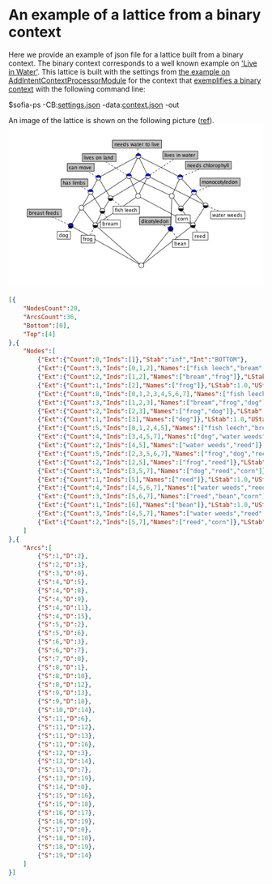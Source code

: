 # An example of a lattice from a binary context

Here we provide an example of json file for a lattice built from a binary context. The binary context corresponds to a well known example on ['Live in Water'](http://www.upriss.org.uk/fca/examples.html). This lattice is built with the settings from [the example on AddIntentContextProcessorModule](https://github.com/AlekseyBuzmakov/FCAPS/blob/master/FCAPS/schemas/EXAMPLES/AddIntentContextProcessor-for-StandardFCA.md) for the context that [exemplifies a binary context](https://github.com/AlekseyBuzmakov/FCAPS/blob/master/FCAPS/schemas/EXAMPLES/context-for-StandardFCA.md) with the following command line:

$sofia-ps -CB:[settings.json](https://github.com/AlekseyBuzmakov/FCAPS/raw/master/FCAPS/schemas/EXAMPLES/AddIntentContextProcessor-for-StandardFCA.json) -data:[context.json](https://github.com/AlekseyBuzmakov/FCAPS/raw/master/FCAPS/schemas/EXAMPLES/context-for-StandardFCA.json) -out

An image of the lattice is shown on the following picture ([ref](http://www.upriss.org.uk/fca/examples.html)).
![A lattice visualisation](resourses.md/liveinwater-lattice.png)

```json
[{
	"NodesCount":20,
	"ArcsCount":36,
	"Bottom":[0],
	"Top":[4]
},{ 
	"Nodes":[
		{"Ext":{"Count":0,"Inds":[]},"Stab":"inf","Int":"BOTTOM"},
		{"Ext":{"Count":3,"Inds":[0,1,2],"Names":["fish leech","bream","frog"]},"LStab":1.0,"UStab":1,"Stab":1.0,"Int":{"Count":3,"Names":["needs water to live","lives in water","can move"]}},
		{"Ext":{"Count":2,"Inds":[1,2],"Names":["bream","frog"]},"LStab":1.0,"UStab":1,"Stab":1.0,"Int":{"Count":4,"Names":["needs water to live","lives in water","can move","has limbs"]}},
		{"Ext":{"Count":1,"Inds":[2],"Names":["frog"]},"LStab":1.0,"UStab":1,"Stab":1.0,"Int":{"Count":5,"Names":["needs water to live","lives in water","lives on land","can move","has limbs"]}},
		{"Ext":{"Count":8,"Inds":[0,1,2,3,4,5,6,7],"Names":["fish leech","bream","frog","dog","water weeds","reed","bean","corn"]},"LStab":1.2995602818589079,"UStab":3,"Stab":1.8300749985576877,"Int":{"Count":1,"Names":["needs water to live"]}},
		{"Ext":{"Count":3,"Inds":[1,2,3],"Names":["bream","frog","dog"]},"LStab":3.344763702117781e-17,"UStab":1,"Stab":0.4150374992788438,"Int":{"Count":2,"Names":["needs water to live","has limbs"]}},
		{"Ext":{"Count":2,"Inds":[2,3],"Names":["frog","dog"]},"LStab":3.344763702117781e-17,"UStab":1,"Stab":0.4150374992788438,"Int":{"Count":3,"Names":["needs water to live","lives on land","has limbs"]}},
		{"Ext":{"Count":1,"Inds":[3],"Names":["dog"]},"LStab":1.0,"UStab":1,"Stab":1.0,"Int":{"Count":5,"Names":["needs water to live","lives on land","monocotyledon","has limbs","breast feeds"]}},
		{"Ext":{"Count":5,"Inds":[0,1,2,4,5],"Names":["fish leech","bream","frog","water weeds","reed"]},"LStab":1.0,"UStab":2,"Stab":1.415037499278844,"Int":{"Count":2,"Names":["needs water to live","lives in water"]}},
		{"Ext":{"Count":4,"Inds":[3,4,5,7],"Names":["dog","water weeds","reed","corn"]},"LStab":3.344763702117781e-17,"UStab":1,"Stab":0.4150374992788438,"Int":{"Count":2,"Names":["needs water to live","monocotyledon"]}},
		{"Ext":{"Count":2,"Inds":[4,5],"Names":["water weeds","reed"]},"LStab":1.0,"UStab":1,"Stab":1.0,"Int":{"Count":4,"Names":["needs water to live","lives in water","needs chlorophyll","monocotyledon"]}},
		{"Ext":{"Count":5,"Inds":[2,3,5,6,7],"Names":["frog","dog","reed","bean","corn"]},"LStab":0.4150374992788437,"UStab":2,"Stab":1.0931094043914816,"Int":{"Count":2,"Names":["needs water to live","lives on land"]}},
		{"Ext":{"Count":2,"Inds":[2,5],"Names":["frog","reed"]},"LStab":3.344763702117781e-17,"UStab":1,"Stab":0.4150374992788438,"Int":{"Count":3,"Names":["needs water to live","lives in water","lives on land"]}},
		{"Ext":{"Count":3,"Inds":[3,5,7],"Names":["dog","reed","corn"]},"LStab":0.4150374992788438,"UStab":1,"Stab":0.6780719051126377,"Int":{"Count":3,"Names":["needs water to live","lives on land","monocotyledon"]}},
		{"Ext":{"Count":1,"Inds":[5],"Names":["reed"]},"LStab":1.0,"UStab":1,"Stab":1.0,"Int":{"Count":5,"Names":["needs water to live","lives in water","lives on land","needs chlorophyll","monocotyledon"]}},
		{"Ext":{"Count":4,"Inds":[4,5,6,7],"Names":["water weeds","reed","bean","corn"]},"LStab":3.344763702117781e-17,"UStab":1,"Stab":0.4150374992788438,"Int":{"Count":2,"Names":["needs water to live","needs chlorophyll"]}},
		{"Ext":{"Count":3,"Inds":[5,6,7],"Names":["reed","bean","corn"]},"LStab":0.4150374992788438,"UStab":1,"Stab":0.6780719051126377,"Int":{"Count":3,"Names":["needs water to live","lives on land","needs chlorophyll"]}},
		{"Ext":{"Count":1,"Inds":[6],"Names":["bean"]},"LStab":1.0,"UStab":1,"Stab":1.0,"Int":{"Count":4,"Names":["needs water to live","lives on land","needs chlorophyll","dicotyledon"]}},
		{"Ext":{"Count":3,"Inds":[4,5,7],"Names":["water weeds","reed","corn"]},"LStab":3.344763702117781e-17,"UStab":1,"Stab":0.4150374992788438,"Int":{"Count":3,"Names":["needs water to live","needs chlorophyll","monocotyledon"]}},
		{"Ext":{"Count":2,"Inds":[5,7],"Names":["reed","corn"]},"LStab":1.0,"UStab":1,"Stab":1.0,"Int":{"Count":4,"Names":["needs water to live","lives on land","needs chlorophyll","monocotyledon"]}}
	]
},{ 
	"Arcs":[
		{"S":1,"D":2},
		{"S":2,"D":3},
		{"S":3,"D":0},
		{"S":4,"D":5},
		{"S":4,"D":8},
		{"S":4,"D":9},
		{"S":4,"D":11},
		{"S":4,"D":15},
		{"S":5,"D":2},
		{"S":5,"D":6},
		{"S":6,"D":3},
		{"S":6,"D":7},
		{"S":7,"D":0},
		{"S":8,"D":1},
		{"S":8,"D":10},
		{"S":8,"D":12},
		{"S":9,"D":13},
		{"S":9,"D":18},
		{"S":10,"D":14},
		{"S":11,"D":6},
		{"S":11,"D":12},
		{"S":11,"D":13},
		{"S":11,"D":16},
		{"S":12,"D":3},
		{"S":12,"D":14},
		{"S":13,"D":7},
		{"S":13,"D":19},
		{"S":14,"D":0},
		{"S":15,"D":16},
		{"S":15,"D":18},
		{"S":16,"D":17},
		{"S":16,"D":19},
		{"S":17,"D":0},
		{"S":18,"D":10},
		{"S":18,"D":19},
		{"S":19,"D":14}
	]
}]
```
